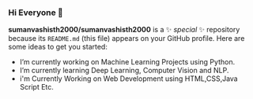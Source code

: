 ### Hi Everyone 👋
**sumanvashisth2000/sumanvashisth2000** is a ✨ _special_ ✨ repository because its `README.md` (this file) appears on your GitHub profile.
Here are some ideas to get you started:
- I’m currently working on Machine Learning Projects using Python.
- I’m currently learning Deep Learning, Computer Vision and NLP.
- i'm Currently Working on Web Development using HTML,CSS,Java Script Etc.
